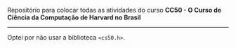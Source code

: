 Repositório para colocar todas as atividades do curso __CC50 - O Curso de Ciência da Computação de Harvard no Brasil__
***

Optei por não usar a biblioteca `<cs50.h>`.
